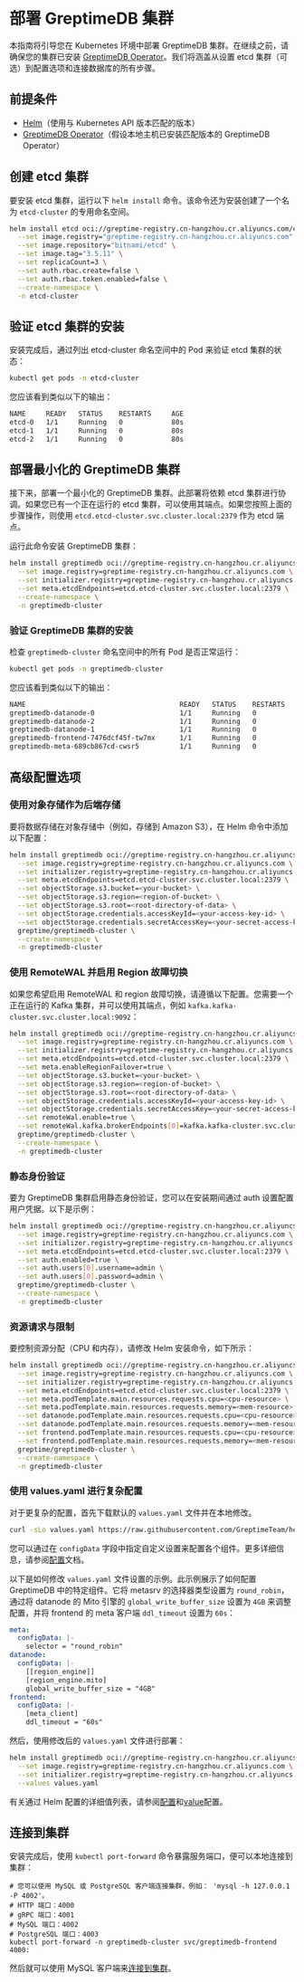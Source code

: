 # 部署 GreptimeDB 集群

本指南将引导您在 Kubernetes 环境中部署 GreptimeDB 集群。在继续之前，请确保您的集群已安装 [GreptimeDB Operator](./manage-greptimedb-operator/deploy-greptimedb-operator.md)。我们将涵盖从设置 etcd 集群（可选）到配置选项和连接数据库的所有步骤。

## 前提条件

- [Helm](https://helm.sh/docs/intro/install/)（使用与 Kubernetes API 版本匹配的版本）
- [GreptimeDB Operator](./manage-greptimedb-operator/deploy-greptimedb-operator.md)（假设本地主机已安装匹配版本的 GreptimeDB Operator）

## 创建 etcd 集群

要安装 etcd 集群，运行以下 `helm install` 命令。该命令还为安装创建了一个名为 `etcd-cluster` 的专用命名空间。

```bash
helm install etcd oci://greptime-registry.cn-hangzhou.cr.aliyuncs.com/charts/etcd \
  --set image.registry="greptime-registry.cn-hangzhou.cr.aliyuncs.com" \
  --set image.repository="bitnami/etcd" \
  --set image.tag="3.5.11" \
  --set replicaCount=3 \
  --set auth.rbac.create=false \
  --set auth.rbac.token.enabled=false \
  --create-namespace \
  -n etcd-cluster
```

## 验证 etcd 集群的安装

安装完成后，通过列出 etcd-cluster 命名空间中的 Pod 来验证 etcd 集群的状态：

```bash
kubectl get pods -n etcd-cluster
```

您应该看到类似以下的输出：
```bash
NAME     READY   STATUS    RESTARTS     AGE
etcd-0   1/1     Running   0            80s
etcd-1   1/1     Running   0            80s
etcd-2   1/1     Running   0            80s
```

## 部署最小化的 GreptimeDB 集群

接下来，部署一个最小化的 GreptimeDB 集群。此部署将依赖 etcd 集群进行协调。如果您已有一个正在运行的 etcd 集群，可以使用其端点。如果您按照上面的步骤操作，则使用 `etcd.etcd-cluster.svc.cluster.local:2379` 作为 etcd 端点。

运行此命令安装 GreptimeDB 集群：
```bash
helm install greptimedb oci://greptime-registry.cn-hangzhou.cr.aliyuncs.com/charts/greptimedb-cluster \
  --set image.registry=greptime-registry.cn-hangzhou.cr.aliyuncs.com \
  --set initializer.registry=greptime-registry.cn-hangzhou.cr.aliyuncs.com \
  --set meta.etcdEndpoints=etcd.etcd-cluster.svc.cluster.local:2379 \
  --create-namespace \
  -n greptimedb-cluster
```

### 验证 GreptimeDB 集群的安装
检查 `greptimedb-cluster` 命名空间中的所有 Pod 是否正常运行：

```bash
kubectl get pods -n greptimedb-cluster
```

您应该看到类似以下的输出：
```bash
NAME                                      READY   STATUS    RESTARTS   AGE
greptimedb-datanode-0                     1/1     Running   0          30s
greptimedb-datanode-2                     1/1     Running   0          30s
greptimedb-datanode-1                     1/1     Running   0          30s
greptimedb-frontend-7476dcf45f-tw7mx      1/1     Running   0          16s
greptimedb-meta-689cb867cd-cwsr5          1/1     Running   0          31s
```

## 高级配置选项
### 使用对象存储作为后端存储
要将数据存储在对象存储中（例如，存储到 Amazon S3），在 Helm 命令中添加以下配置：

```bash
helm install greptimedb oci://greptime-registry.cn-hangzhou.cr.aliyuncs.com/charts/greptimedb-cluster \
  --set image.registry=greptime-registry.cn-hangzhou.cr.aliyuncs.com \
  --set initializer.registry=greptime-registry.cn-hangzhou.cr.aliyuncs.com \
  --set meta.etcdEndpoints=etcd.etcd-cluster.svc.cluster.local:2379 \
  --set objectStorage.s3.bucket=<your-bucket> \
  --set objectStorage.s3.region=<region-of-bucket> \
  --set objectStorage.s3.root=<root-directory-of-data> \
  --set objectStorage.credentials.accessKeyId=<your-access-key-id> \
  --set objectStorage.credentials.secretAccessKey=<your-secret-access-key> \
  greptime/greptimedb-cluster \
  --create-namespace \
  -n greptimedb-cluster

```

### 使用 RemoteWAL 并启用 Region 故障切换
如果您希望启用 RemoteWAL 和 region 故障切换，请遵循以下配置。您需要一个正在运行的 Kafka 集群，并可以使用其端点，例如 `kafka.kafka-cluster.svc.cluster.local:9092`：

```bash
helm install greptimedb oci://greptime-registry.cn-hangzhou.cr.aliyuncs.com/charts/greptimedb-cluster \
  --set image.registry=greptime-registry.cn-hangzhou.cr.aliyuncs.com \
  --set initializer.registry=greptime-registry.cn-hangzhou.cr.aliyuncs.com \
  --set meta.etcdEndpoints=etcd.etcd-cluster.svc.cluster.local:2379 \
  --set meta.enableRegionFailover=true \
  --set objectStorage.s3.bucket=<your-bucket> \
  --set objectStorage.s3.region=<region-of-bucket> \
  --set objectStorage.s3.root=<root-directory-of-data> \
  --set objectStorage.credentials.accessKeyId=<your-access-key-id> \
  --set objectStorage.credentials.secretAccessKey=<your-secret-access-key> \
  --set remoteWal.enable=true \
  --set remoteWal.kafka.brokerEndpoints[0]=kafka.kafka-cluster.svc.cluster.local:9092 \
  greptime/greptimedb-cluster \
  --create-namespace \
  -n greptimedb-cluster
```

### 静态身份验证
要为 GreptimeDB 集群启用静态身份验证，您可以在安装期间通过 auth 设置配置用户凭据。以下是示例：

```bash
helm install greptimedb oci://greptime-registry.cn-hangzhou.cr.aliyuncs.com/charts/greptimedb-cluster \
  --set image.registry=greptime-registry.cn-hangzhou.cr.aliyuncs.com \
  --set initializer.registry=greptime-registry.cn-hangzhou.cr.aliyuncs.com \
  --set meta.etcdEndpoints=etcd.etcd-cluster.svc.cluster.local:2379 \
  --set auth.enabled=true \
  --set auth.users[0].username=admin \
  --set auth.users[0].password=admin \
  greptime/greptimedb-cluster \
  --create-namespace \
  -n greptimedb-cluster
```

### 资源请求与限制
要控制资源分配（CPU 和内存），请修改 Helm 安装命令，如下所示：

```bash
helm install greptimedb oci://greptime-registry.cn-hangzhou.cr.aliyuncs.com/charts/greptimedb-cluster \
  --set image.registry=greptime-registry.cn-hangzhou.cr.aliyuncs.com \
  --set initializer.registry=greptime-registry.cn-hangzhou.cr.aliyuncs.com \
  --set meta.etcdEndpoints=etcd.etcd-cluster.svc.cluster.local:2379 \
  --set meta.podTemplate.main.resources.requests.cpu=<cpu-resource> \
  --set meta.podTemplate.main.resources.requests.memory=<mem-resource> \
  --set datanode.podTemplate.main.resources.requests.cpu=<cpu-resource> \
  --set datanode.podTemplate.main.resources.requests.memory=<mem-resource> \
  --set frontend.podTemplate.main.resources.requests.cpu=<cpu-resource> \
  --set frontend.podTemplate.main.resources.requests.memory=<mem-resource> \
  greptime/greptimedb-cluster \
  --create-namespace \
  -n greptimedb-cluster
```

### 使用 values.yaml 进行复杂配置
对于更复杂的配置，首先下载默认的 `values.yaml` 文件并在本地修改。

```bash
curl -sLo values.yaml https://raw.githubusercontent.com/GreptimeTeam/helm-charts/main/charts/greptimedb-cluster/values.yaml
```

您可以通过在 `configData` 字段中指定自定义设置来配置各个组件。更多详细信息，请参阅[配置](../configuration.md)文档。

以下是如何修改 `values.yaml` 文件设置的示例。此示例展示了如何配置 GreptimeDB 中的特定组件。它将 metasrv 的选择器类型设置为 `round_robin`，通过将 datanode 的 Mito 引擎的 `global_write_buffer_size` 设置为 `4GB` 来调整配置，并将 frontend 的 meta 客户端 `ddl_timeout` 设置为 `60s`：

```yaml
meta:
  configData: |-
    selector = "round_robin"
datanode:
  configData: |-    
    [[region_engine]]
    [region_engine.mito]
    global_write_buffer_size = "4GB"
frontend:
  configData: |-
    [meta_client]
    ddl_timeout = "60s"
```

然后，使用修改后的 `values.yaml` 文件进行部署：

```bash
helm install greptimedb oci://greptime-registry.cn-hangzhou.cr.aliyuncs.com/charts/greptimedb-cluster \
  --set image.registry=greptime-registry.cn-hangzhou.cr.aliyuncs.com \
  --set initializer.registry=greptime-registry.cn-hangzhou.cr.aliyuncs.com \
  --values values.yaml
```

有关通过 Helm 配置的详细值列表，请参阅[配置](../configuration.md)和[value](https://github.com/GreptimeTeam/helm-charts/blob/main/charts/greptimedb-cluster/README.md#values)配置。

## 连接到集群
安装完成后，使用 `kubectl port-forward` 命令暴露服务端口，便可以本地连接到集群：


```shell
# 您可以使用 MySQL 或 PostgreSQL 客户端连接集群，例如： 'mysql -h 127.0.0.1 -P 4002'。
# HTTP 端口：4000
# gRPC 端口：4001
# MySQL 端口：4002
# PostgreSQL 端口：4003
kubectl port-forward -n greptimedb-cluster svc/greptimedb-frontend 4000:
```

然后就可以使用 MySQL 客户端来[连接到集群](/user-guide/protocols/mysql.md#连接到服务端)。
